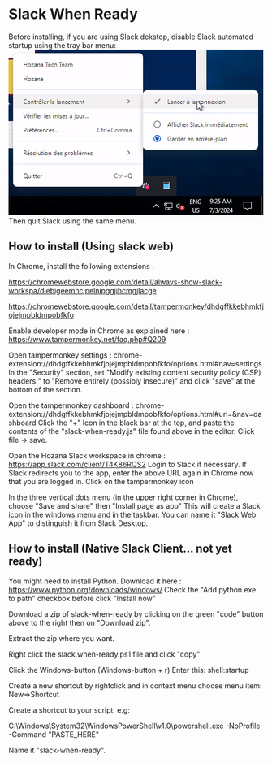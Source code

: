 # Slack When Ready

Before installing, if you are using Slack dekstop, disable Slack automated startup using the tray bar menu:  ![Screenshot_20240703_112537.png](Screenshot_20240703_112537.png)
Then quit Slack using the same menu.

## How to install (Using slack web)

In Chrome, install the following extensions :

https://chromewebstore.google.com/detail/always-show-slack-workspa/diebigeemhcipelnipggjihcmgjlacge

https://chromewebstore.google.com/detail/tampermonkey/dhdgffkkebhmkfjojejmpbldmpobfkfo

Enable developer mode in Chrome as explained here : https://www.tampermonkey.net/faq.php#Q209

Open tampermonkey settings : chrome-extension://dhdgffkkebhmkfjojejmpbldmpobfkfo/options.html#nav=settings
In the "Security" section, set "Modify existing content security policy (CSP) headers:" to "Remove entirely (possibly insecure)" and click "save" at the bottom of the section.

Open the tampermonkey dashboard : chrome-extension://dhdgffkkebhmkfjojejmpbldmpobfkfo/options.html#url=&nav=dashboard
Click the "+" Icon in the black bar at the top, and paste the contents of the "slack-when-ready.js" file found above in the editor. Click file -> save.

Open the Hozana Slack workspace in chrome : https://app.slack.com/client/T4K86RQS2
Login to Slack if necessary. If Slack redirects you to the app, enter the above URL again in Chrome now that you are logged in.
Click on the tampermonkey icon 

In the three vertical dots menu (in the upper right corner in Chrome), choose "Save and share" then "Install page as app"
This will create a Slack icon in the windows menu and in the taskbar. You can name it "Slack Web App" to distinguish it from Slack Desktop.


## How to install (Native Slack Client… not yet ready)

You might need to install Python. Download it here : https://www.python.org/downloads/windows/
Check the "Add python.exe to path" checkbox before click "Install now"

Download a zip of slack-when-ready by clicking on the green "code" button above to the right then on "Download zip".

Extract the zip where you want.

Right click the slack.when-ready.ps1 file and click "copy"

Click the Windows-button (Windows-button + r)
    Enter this: shell:startup

Create a new shortcut by rightclick and in context menu choose menu item: New=>Shortcut

Create a shortcut to your script, e.g:

C:\Windows\System32\WindowsPowerShell\v1.0\powershell.exe -NoProfile -Command "PASTE_HERE"

Name it "slack-when-ready".
